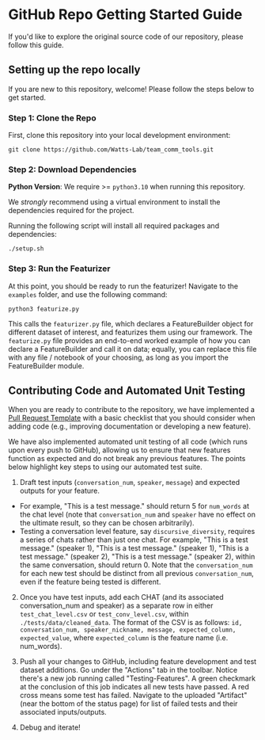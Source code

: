 # GitHub Repo Getting Started Guide

If you'd like to explore the original source code of our repository, please follow this guide.

## Setting up the repo locally

If you are new to this repository, welcome! Please follow the steps below to get started.

### Step 1: Clone the Repo
First, clone this repository into your local development environment: 

```
git clone https://github.com/Watts-Lab/team_comm_tools.git
```

### Step 2: Download Dependencies

**Python Version**: We require >= `python3.10` when running this repository.

We *strongly* recommend using a virtual environment to install the dependencies required for the project.

Running the following script will install all required packages and dependencies:

```
./setup.sh
```

### Step 3: Run the Featurizer
At this point, you should be ready to run the featurizer! Navigate to the `examples` folder, and use the following command:

```
python3 featurize.py
```
This calls the `featurizer.py` file, which declares a FeatureBuilder object for different dataset of interest, and featurizes them using our framework. The `featurize.py` file provides an end-to-end worked example of how you can declare a FeatureBuilder and call it on data; equally, you can replace this file with any file / notebook of your choosing, as long as you import the FeatureBuilder module.

## Contributing Code and Automated Unit Testing
When you are ready to contribute to the repository, we have implemented a [Pull Request Template](https://github.com/Watts-Lab/team_comm_tools/blob/main/.github/pull_request_template.md) with a basic checklist that you should consider when adding code (e.g., improving documentation or developing a new feature).

We have also implemented automated unit testing of all code (which runs upon every push to GitHub), allowing us to ensure that new features function as expected and do not break any previous features. The points below highlight key steps to using our automated test suite.

1. Draft test inputs (`conversation_num`, `speaker`, `message`) and expected outputs for your feature. 

- For example,  "This is a test message." should return 5 for `num_words` at the chat level (note that `conversation_num` and `speaker` have no effect on the ultimate result, so they can be chosen arbitrarily).
- Testing a conversation level feature, say `discursive_diversity`, requires a series of chats rather than just one chat. For example, "This is a test message." (speaker 1), "This is a test message." (speaker 1), "This is a test message." (speaker 2), "This is a test message." (speaker 2), within the same conversation, should return 0. Note that the `conversation_num` for each new test should be distinct from all previous `conversation_num`, even if the feature being tested is different.

2. Once you have test inputs, add each CHAT (and its associated conversation_num and speaker) as a separate row in either `test_chat_level.csv` or `test_conv_level.csv`, within `./tests/data/cleaned_data`. The format of the CSV is as follows: `id, conversation_num, speaker_nickname, message, expected_column, expected_value`, where `expected_column` is the feature name (i.e. num_words).

3. Push all your changes to GitHub, including feature development and test dataset additions. Go under the "Actions" tab in the toolbar. Notice there's a new job running called "Testing-Features". A green checkmark at the conclusion of this job indicates all new tests have passed. A red cross means some test has failed. Navigate to the uploaded "Artifact" (near the bottom of the status page) for list of failed tests and their associated inputs/outputs.

4. Debug and iterate!
